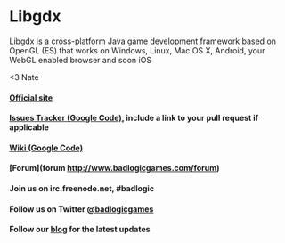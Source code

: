 Libgdx
======

Libgdx is a cross-platform Java game development framework based on 
OpenGL (ES) that works on Windows, Linux, Mac OS X, Android, your
WebGL enabled browser and soon iOS

<3 Nate

#### [Official site](http://libgdx.badlogicgames.com)
#### [Issues Tracker (Google Code)](http://code.google.com/p/libgdx/issues), include a link to your pull request if applicable
#### [Wiki (Google Code)](http://code.google.com/p/libgdx/wiki/TableOfContents)

#### [Forum](forum http://www.badlogicgames.com/forum)
#### Join us on irc.freenode.net, #badlogic
#### Follow us on Twitter [@badlogicgames](http://www.twitter.com/badlogicgames)
#### Follow our [blog](http://www.badlogicgames.com) for the latest updates